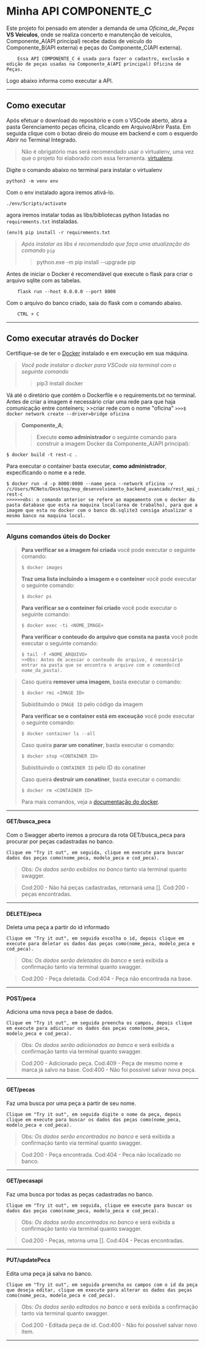 # Minha API COMPONENTE_C

Este projeto foi pensado em atender a demanda de uma *Oficina_de_Peças* **VS Veiculos**, onde se realiza concerto e manutenção de veículos,
Componente_A(API principal) recebe dados de veículo do Componente_B(API externa) e peças do Componente_C(API externa).

```
    Essa API COMPONENTE_C é usada para fazer o cadastro, exclusão e edição de peças usadas na Componente_A(API principal) Oficina de Peças.
```
Logo abaixo informa como executar a API.

---
## Como executar 


Após efetuar o download do repositório e com o VSCode aberto, abra a pasta Gerenciamento peças oficina, clicando em Arquivo/Abrir Pasta.
Em seguida clique com o botao direio do mouse em backend e com o esquerdo Abrir no Terminal Integrado.

> Não é obrigatório mas será recomendado usar o virtualenv, uma vez que o projeto foi elaborado com essa ferramenta.
 [virtualenv](https://virtualenv.pypa.io/en/latest/installation.html).

Digite o comando abaixo no terminal para instalar o virtualenv
```
python3 -m venv env
```

Com o env instalado agora iremos ativá-lo.
```
./env/Scripts/activate
```

agora iremos instalar todas as libs/bibliotecas python listadas no `requirements.txt` instaladas.
```
(env)$ pip install -r requirements.txt
```
>*Após instalar as libs é recomendado que faça uma atualização do comando* `pip`
>>python.exe -m pip install --upgrade pip

Antes de iniciar o Docker é recomendável que execute o flask para criar o arquivo sqlite com as tabelas.
```
    flask run --host 0.0.0.0 --port 8000
```
Com o arquivo do banco criado, saia do flask com o comando abaixo.
```
    CTRL + C
```

---
## Como executar através do Docker

Certifique-se de ter o [Docker](https://docs.docker.com/engine/install/) instalado e em execução em sua máquina.

>*Você pode instalar o docker para VSCode via terminal com o seguinte comando*
>>pip3 install docker

Vá até o diretório que contém o Dockerfile e o requirements.txt no terminal.
    Antes de criar a imagem é necessário criar uma rede para que haja comunicação entre conteiners;
        >>criar rede com o nome "oficina"
            ```
            >>>$ docker network create --driver=bridge oficina
            ```

>**Componente_A**;
>>Execute **como administrador** o seguinte comando para construir a imagem Docker da Componente_A(API principal):

```
$ docker build -t rest-c .
```

Para executar o container basta executar, **como administrador**, expecificando o nome e a rede.

```
$ docker run -d -p 8000:8000 --name peca --network oficina -v /c/Users/RCNeto/Desktop/mvp_desenvolvimento_backend_avancado/rest_api_suprimentos_c/database:/app/database rest-c
>>>>>>obs: o comando anterior se refere ao mapeamento com o docker da pasta database que esta na maquina local(area de trabalho), para que a imagem que esta no docker com o banco db.sqlite3 consiga atualizar o mesmo banco na maquina local.
```
---
### Alguns comandos úteis do Docker

>**Para verificar se a imagem foi criada** você pode executar o seguinte comando:
>
>```
>$ docker images
>```
>**Traz uma lista incluindo a imagem e o conteiner** você pode executar o seguinte comando:
>
>```
>$ docker ps
>```
>**Para verificar se o conteiner foi criado** você pode executar o seguinte comando:
>
>```
>$ docker exec -ti <NOME_IMAGE>
>```
>**Para verificar o conteudo do arquivo que consta na pasta** você pode executar o seguinte comando:
>
>```
>$ tail -f <NOME_ARQUIVO>
>>>Obs: Antes de acessar o conteudo do arquivo, é necessário entrar na pasta que se encontra o arquivo com o comando(cd nome_da_pasta).
>```

>
> Caso queira **remover uma imagem**, basta executar o comando:
>```
>$ docker rmi <IMAGE ID>
>```
>Subistituindo o `IMAGE ID` pelo código da imagem
>
>**Para verificar se o container está em exceução** você pode executar o seguinte comando:
>
>```
>$ docker container ls --all
>```
>
> Caso queira **parar um conatiner**, basta executar o comando:
>```
>$ docker stop <CONTAINER ID>
>```
>Subistituindo o `CONTAINER ID` pelo ID do conatiner
>
>
> Caso queira **destruir um conatiner**, basta executar o comando:
>```
>$ docker rm <CONTAINER ID>
>```
>Para mais comandos, veja a [documentação do docker](https://docs.docker.com/engine/reference/run/).

---

#### **GET/busca_peca**

Com o Swagger aberto iremos a procura da rota GET/busca_peca para procurar por peças cadastradas no banco.
```
Clique em "Try it out", em seguida, clique em execute para buscar dados das peças como(nome_peca, modelo_peca e cod_peca).
```

>Obs: *Os dados serão exibidos no banco* tanto via terminal quanto swagger.

>Cod:200 - Não há peças cadastradas, retornará uma [].
>Cod:200 - peças encontradas.

---

#### **DELETE/peca**

Deleta uma peça a partir do id informado

```
Clique em "Try it out", em seguida escolha o id, depois clique em execute para deletar os dados das peças como(nome_peca, modelo_peca e cod_peca).
```

>Obs: *Os dados serão deletados do banco* e será exibida a confirmação tanto via terminal quanto swagger.

>Cod:200 - Peça deletada.
>Cod:404 - Peça não encontrada na base.

---

#### **POST/peca**

Adiciona uma nova peça a base de dados.

```
Clique em "Try it out", em seguida preencha os campos, depois clique em execute para adicionar os dados das peças como(nome_peca, modelo_peca e cod_peca).
```

>Obs: *Os dados serão adicionados ao banco* e será exibida a confirmação tanto via terminal quanto swagger.

>Cod:200 - Adicionado peça.
>Cod:409 - Peça de mesmo nome e marca já salvo na base.
>Cod:400 - Não foi possível salvar nova peça.

---

#### **GET/pecas**

Faz uma busca por uma peça a partir de seu nome.

```
Clique em "Try it out", em seguida digite o nome da peça, depois clique em execute para buscar os dados das peças como(nome_peca, modelo_peca e cod_peca).
```

>Obs: *Os dados serão encontrados no banco* e será exibida a confirmação tanto via terminal quanto swagger.

>Cod:200 - Peça encontrada.
>Cod:404 - Peca não localizado no banco.

---

#### **GET/pecasapi**

Faz uma busca por todas as peças cadastradas no banco.

```
Clique em "Try it out", em seguida, clique em execute para buscar os dados das peças como(nome_peca, modelo_peca e cod_peca).
```

>Obs: *Os dados serão encontrados no banco* e será exibida a confirmação tanto via terminal quanto swagger.

>Cod:200 - Peças, retorna uma [].
>Cod:404 - Pecas encontradas.

---


#### **PUT/updatePeca**

Edita uma peça já salva no banco.

```
Clique em "Try it out", em seguida preencha os campos com o id da peça que deseja editar, clique em execute para alterar os dados das peças como(nome_peca, modelo_peca e cod_peca).
```

>Obs: *Os dados serão editados no banco* e será exibida a confirmação tanto via terminal quanto swagger.

>Cod:200 - Editada peça de id.
>Cod:400 - Não foi possível salvar novo item.

---




